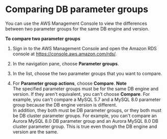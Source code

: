 # Comparing DB parameter groups<a name="USER_WorkingWithParamGroups.Comparing"></a>

You can use the AWS Management Console to view the differences between two parameter groups for the same DB engine and version\.

**To compare two parameter groups**

1. Sign in to the AWS Management Console and open the Amazon RDS console at [https://console\.aws\.amazon\.com/rds/](https://console.aws.amazon.com/rds/)\.

1. In the navigation pane, choose **Parameter groups**\.

1. In the list, choose the two parameter groups that you want to compare\.

1. For **Parameter group actions**, choose **Compare**\.
**Note**  
The specified parameter groups must be for the same DB engine and version\. If they aren't equivalent, you can't choose **Compare**\. For example, you can't compare a MySQL 5\.7 and a MySQL 8\.0 parameter group because the DB engine version is different\.   
In addition, they both must be DB parameter groups, or they both must be DB cluster parameter groups\. For example, you can't compare an Aurora MySQL 8\.0 DB parameter group and an Aurora MySQL 8\.0 DB cluster parameter group\. This is true even though the DB engine and version are the same\.